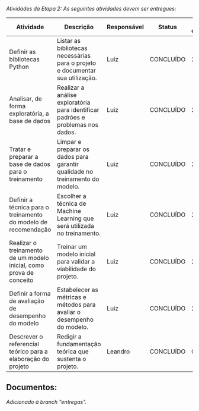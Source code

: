 _Atividades da Etapa 2: As seguintes atividades devem ser entregues:_

| Atividade | Descrição | Responsável | Status | Data da conclusão |
| --- | --- | --- | --- | --- |
| Definir as bibliotecas Python | Listar as bibliotecas necessárias para o projeto e documentar sua utilização. | Luiz | CONCLUÍDO | 22/09/24 |
| Analisar, de forma exploratória, a base de dados | Realizar a análise exploratória para identificar padrões e problemas nos dados. | Luiz | CONCLUÍDO | 22/09/24 |
| Tratar e preparar a base de dados para o treinamento | Limpar e preparar os dados para garantir qualidade no treinamento do modelo. | Luiz | CONCLUÍDO | 22/09/24 |
| Definir a técnica para o treinamento do modelo de recomendação | Escolher a técnica de Machine Learning que será utilizada no treinamento. | Luiz | CONCLUÍDO | 24/09/24 |
| Realizar o treinamento de um modelo inicial, como prova de conceito | Treinar um modelo inicial para validar a viabilidade do projeto. | Luiz | CONCLUÍDO | 25/09/24 |
| Definir a forma de avaliação de desempenho do modelo | Estabelecer as métricas e métodos para avaliar o desempenho do modelo. | Luiz | CONCLUÍDO | 25/09/24 |
| Descrever o referencial teórico para a elaboração do projeto | Redigir a fundamentação teórica que sustenta o projeto. | Leandro | CONCLUÍDO | 05/10/24 |

## Documentos:

*Adicionado à branch "entregas".*
